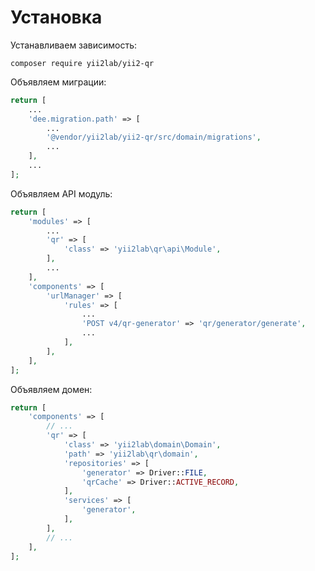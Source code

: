 Установка
===

Устанавливаем зависимость:

```
composer require yii2lab/yii2-qr
```

Объявляем миграции:

```php
return [
	...
	'dee.migration.path' => [
	    ...
		'@vendor/yii2lab/yii2-qr/src/domain/migrations',
		...
	],
	...
];
```

Объявляем API модуль:

```php
return [
	'modules' => [
		...
	    'qr' => [
			'class' => 'yii2lab\qr\api\Module',
		],
        ...
	],
	'components' => [
		'urlManager' => [
			'rules' => [
                ...
				'POST v4/qr-generator' => 'qr/generator/generate',
                ...
			],
		],
	],
];
```

Объявляем домен:

```php
return [
	'components' => [
		// ...
		'qr' => [
			'class' => 'yii2lab\domain\Domain',
			'path' => 'yii2lab\qr\domain',
			'repositories' => [
				'generator' => Driver::FILE,
				'qrCache' => Driver::ACTIVE_RECORD,
			],
			'services' => [
				'generator',
			],
		],
		// ...
	],
];
```
